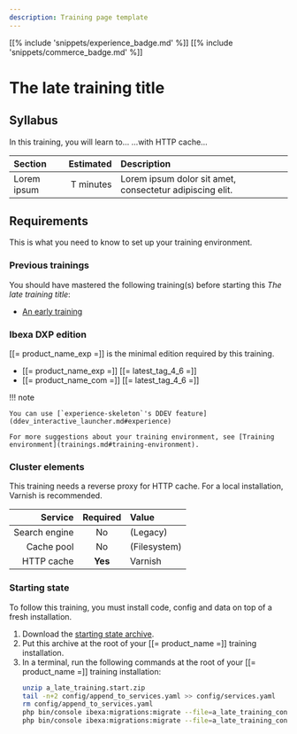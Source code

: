 ```yaml
---
description: Training page template
---
```


[[% include 'snippets/experience_badge.md' %]] [[% include 'snippets/commerce_badge.md' %]]
# The late training title

## Syllabus

In this training, you will learn to… …with HTTP cache…

| Section     | Estimated | Description                                              |
|:------------|----------:|:---------------------------------------------------------|
| Lorem ipsum | T minutes | Lorem ipsum dolor sit amet, consectetur adipiscing elit. |

## Requirements

This is what you need to know to set up your training environment.

### Previous trainings

You should have mastered the following training(s) before starting this *The late training title*:

- [An early training](../an_early_training/000_syllabus.md)

### Ibexa DXP edition

[[= product_name_exp =]] is the minimal edition required by this training.

- [[= product_name_exp =]] [[= latest_tag_4_6 =]]
- [[= product_name_com =]] [[= latest_tag_4_6 =]]

!!! note

    You can use [`experience-skeleton`'s DDEV feature](ddev_interactive_launcher.md#experience)

    For more suggestions about your training environment, see [Training environment](trainings.md#training-environment).

### Cluster elements

This training needs a reverse proxy for HTTP cache. For a local installation, Varnish is recommended.

|       Service | Required | Value        |
|--------------:|:--------:|:-------------|
| Search engine |    No    | (Legacy)     |
|    Cache pool |    No    | (Filesystem) |
|    HTTP cache | **Yes**  | Varnish      |

### Starting state

To follow this training, you must install code, config and data on top of a fresh installation.

1. Download the [starting state archive](download/a_late_training.start.zip).
1. Put this archive at the root of your [[= product_name =]] training installation.
1. In a terminal, run the following commands at the root of your [[= product_name =]] training installation:
   ```bash
   unzip a_late_training.start.zip
   tail -n+2 config/append_to_services.yaml >> config/services.yaml
   rm config/append_to_services.yaml
   php bin/console ibexa:migrations:migrate --file=a_late_training_content_types.yml --siteaccess=admin
   php bin/console ibexa:migrations:migrate --file=a_late_training_contents.yml --siteaccess=admin
   ```
